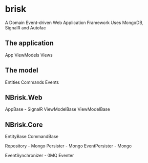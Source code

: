 brisk
======

A Domain Event-driven Web Application Framework 
Uses MongoDB, SignalR and Autofac

## The application
App
ViewModels
Views

## The model
Entities
Commands
Events

## NBrisk.Web
AppBase - SignalR
ViewModelBase 
ViewModelBase

## NBrisk.Core
EntityBase
CommandBase

Repository - Mongo
Persister - Mongo
EventPersister - Mongo

EventSynchronizer - 0MQ
Eventer
